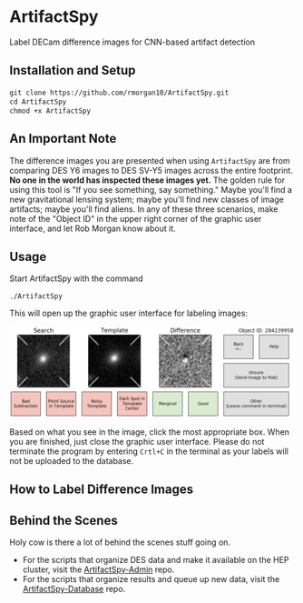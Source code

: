 # ArtifactSpy

Label DECam difference images for CNN-based artifact detection

## Installation and Setup

```
git clone https://github.com/rmorgan10/ArtifactSpy.git
cd ArtifactSpy
chmod +x ArtifactSpy
```

## An Important Note

The difference images you are presented when using `ArtifactSpy` are from comparing DES Y6 images to DES SV-Y5 images across the entire footprint.
**No one in the world has inspected these images yet.**
The golden rule for using this tool is "If you see something, say something."
Maybe you'll find a new gravitational lensing system; maybe you'll find new classes of image artifacts; maybe you'll find aliens.
In any of these three scenarios, make note of the "Object ID" in the upper right corner of the graphic user interface, and let Rob Morgan know about it.

## Usage

Start ArtifactSpy with the command

```
./ArtifactSpy
```

This will open up the graphic user interface for labeling images:

![](./.extra/gui.png)

Based on what you see in the image, click the most appropriate box. When you are finished, just close the graphic user interface. Please do not terminate the program by entering `Crtl+C` in the terminal as your labels will not be uploaded to the database.

## How to Label Difference Images

##  Behind the Scenes

Holy cow is there a lot of behind the scenes stuff going on.

- For the scripts that organize DES data and make it available on the HEP cluster, visit the [ArtifactSpy-Admin](https://github.com/rmorgan10/ArtifactSpy-Admin) repo.
- For the scripts that organize results and queue up new data, visit the [ArtifactSpy-Database](https://github.com/rmorgan10/ArtifactSpy-Database) repo.